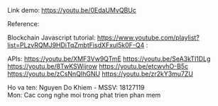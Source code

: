 Link demo: https://youtu.be/0EdaUMvQBUc


Reference: 

Blockchain Javascript tutorial:
https://www.youtube.com/playlist?list=PLzvRQMJ9HDiTqZmbtFisdXFxul5k0F-Q4 :

APIs:
https://youtu.be/XMF3Vw9QTmE
https://youtu.be/SeA3kTl1DLg
https://youtu.be/8TwKSWijrow
https://youtu.be/etcwvhO-B5c
https://youtu.be/zCsNnQIhGNU
https://youtu.be/zr2kY3mu7ZU


Ho va ten: Nguyen Do Khiem - MSSV: 18127119 <br>
Mon: Cac cong nghe moi trong phat trien phan mem